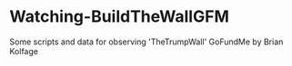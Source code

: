 # Watching-BuildTheWallGFM
Some scripts and data for observing 'TheTrumpWall' GoFundMe by Brian Kolfage
